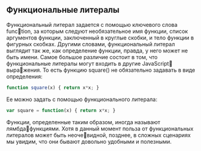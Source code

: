 ## Функциональные литералы

Функциональный литерал задается с помощью ключевого слова function, за которым следуют необязательное имя функции, список аргументов функции, заключенный в круглые скобки, и тело функции в фигурных скобках. Другими словами, функциональный литерал выглядит так же, как определение функции, правда, у него может не быть имени. Самое большое различие состоит в том, что функциональные литералы могут входить в другие JavaScript выражения. То есть функцию square\(\) не обязательно задавать в виде определения:

```js
function square(x) { return x*x; }
```

Ее можно задать с помощью функционального литерала:

```js
var square = function(x) { return x*x; }
```

Функции, определенные таким образом, иногда называют лямбдафункциями. Хотя в данный момент польза от функциональных литералов может быть неочевидной, позднее, в сложных сценариях мы увидим, что они бывают довольно удобными и полезными.

